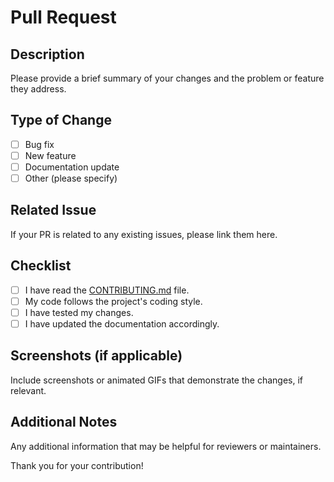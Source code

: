 # Pull Request

## Description

Please provide a brief summary of your changes and the problem or feature they address.

## Type of Change

- [ ] Bug fix
- [ ] New feature
- [ ] Documentation update
- [ ] Other (please specify)

## Related Issue

If your PR is related to any existing issues, please link them here.

## Checklist

- [ ] I have read the [CONTRIBUTING.md](link-to-contributing) file.
- [ ] My code follows the project's coding style.
- [ ] I have tested my changes.
- [ ] I have updated the documentation accordingly.

## Screenshots (if applicable)

Include screenshots or animated GIFs that demonstrate the changes, if relevant.

## Additional Notes

Any additional information that may be helpful for reviewers or maintainers.

Thank you for your contribution!
